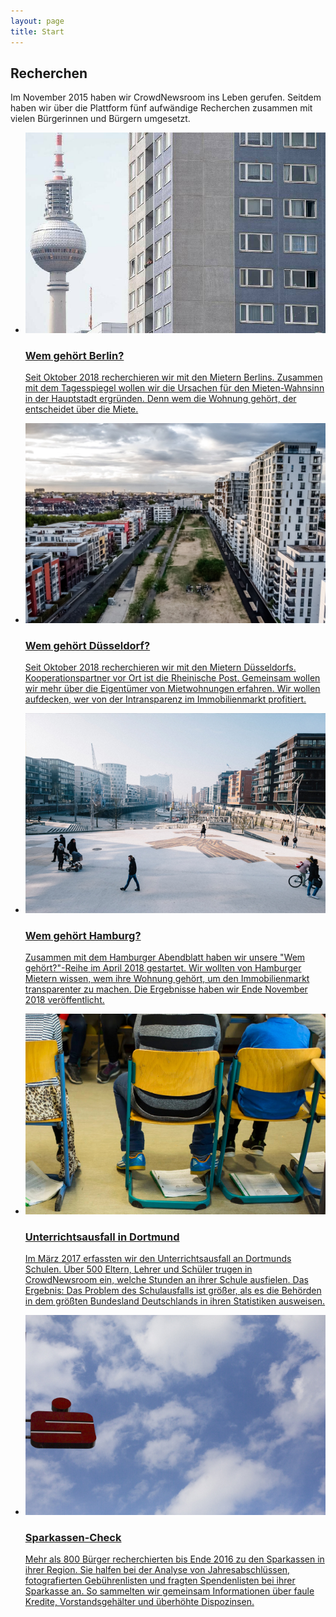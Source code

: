 ```yaml
---
layout: page
title: Start
---
```

<h2 class="centered">Recherchen </h2>
<p class='description'>Im November 2015 haben wir CrowdNewsroom ins Leben gerufen. Seitdem haben wir über die Plattform fünf aufwändige Recherchen zusammen mit vielen Bürgerinnen und Bürgern umgesetzt.
</p>
<ul class="projects">
     <li>
        <a href="https://interaktiv.tagesspiegel.de/wem-gehoert-berlin/">
            <div class="status published">
                <img src="assets/images/wgber.jpg" alt=""/>
            </div>
            <h3>Wem gehört Berlin?</h3>
            <p>Seit Oktober 2018 recherchieren wir mit den Mietern Berlins. Zusammen mit dem Tagesspiegel wollen wir die Ursachen für den Mieten-Wahnsinn in der Hauptstadt ergründen. Denn wem die Wohnung gehört, der entscheidet über die Miete.</p>
        </a>
    </li>
          <li>
        <a href="https://interaktiv.rp-online.de/ig/wem-gehoert-duesseldorf/">
            <div class="status published">
                <img src="assets/images/wgd.jpg" alt=""/>
            </div>
            <h3>Wem gehört Düsseldorf?</h3>
            <p>Seit Oktober 2018 recherchieren wir mit den Mietern Düsseldorfs. Kooperationspartner vor Ort ist die Rheinische Post. Gemeinsam wollen wir mehr über die Eigentümer von Mietwohnungen erfahren. Wir wollen aufdecken, wer von der Intransparenz im Immobilienmarkt profitiert.</p>
        </a>
    </li>
    <li>
        <a href="https://wem-gehoert-hamburg.de/">
            <div class="status archived">
                <img src="assets/images/wghh.jpg" alt=""/>
            </div>
            <h3>Wem gehört Hamburg?</h3>
            <p>Zusammen mit dem Hamburger Abendblatt haben wir unsere "Wem gehört?"-Reihe im April 2018 gestartet. Wir wollten von Hamburger Mietern wissen, wem ihre Wohnung gehört, um den Immobilienmarkt transparenter zu machen. Die Ergebnisse haben wir Ende November 2018 veröffentlicht.</p>
        </a>
    </li>
    <li>
        <a href="https://correctiv.org/top-stories/2017/04/11/unterrichtsausfall-der-check-in-dortmund-fallen-doppelt-so-viele-stunden-aus-wie-das-land-behauptet/">
            <div class="status archived">
                <img src="assets/images/unterrichtsausfall.jpg" alt=""/>
            </div>
            <h3>Unterrichtsausfall in Dortmund</h3>
            <p>Im März 2017 erfassten wir den Unterrichtsausfall an Dortmunds Schulen. Über 500 Eltern, Lehrer und Schüler trugen in CrowdNewsroom ein, welche Stunden an ihrer Schule ausfielen. Das Ergebnis: Das Problem des Schulausfalls ist größer, als es die Behörden in dem größten Bundesland Deutschlands in ihren Statistiken ausweisen.</p>
</a>
    </li>
    <li>
        <a href="https://correctiv.org/recherchen/sparkassen/">
            <div class="status archived">
                <img src="assets/images/sparkasse.jpg" alt=""/>
            </div>
            <h3>Sparkassen-Check</h3>
            <p>Mehr als 800 Bürger recherchierten bis Ende 2016 zu den Sparkassen in ihrer Region. Sie halfen bei der Analyse von Jahresabschlüssen, fotografierten Gebührenlisten und fragten Spendenlisten bei ihrer Sparkasse an. So sammelten wir gemeinsam Informationen über faule Kredite, Vorstandsgehälter und überhöhte Dispozinsen.</p>
        </a>
    </li>
</ul>
